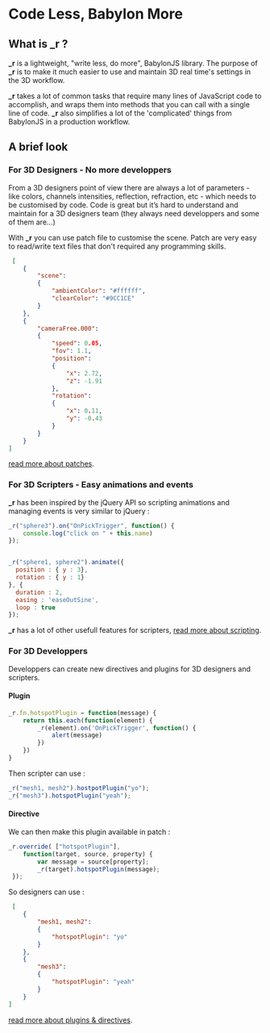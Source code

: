 # Code Less, Babylon More

## What is \_r ?

**\_r** is a lightweight, "write less, do more", BabylonJS library. The purpose of **\_r** is to make it much easier to use and maintain 3D real time's settings in the 3D workflow.

**\_r** takes a lot of common tasks that require many lines of JavaScript code to accomplish, and wraps them into methods that you can call with a single line of code. **\_r** also simplifies a lot of the 'complicated' things from BabylonJS in a production workflow.

## A brief look

### For 3D Designers - No more developpers

From a 3D designers point of view there are always a lot of parameters - like colors, channels intensities, reflection, refraction, etc - which needs to be customised by code. 
Code is great but it’s hard to understand and maintain for a 3D designers team (they always need developpers and some of them are...)

With **\_r** you can use patch file to customise the scene. Patch are very easy to read/write text files that don't required any programming skills.

```json
 [
    {
        "scene":
        {
            "ambientColor": "#ffffff",
            "clearColor": "#9CC1CE"
        }
    },
    {
        "cameraFree.000":
        {
            "speed": 0.05,
            "fov": 1.1,
            "position":
            {
                "x": 2.72,
                "z": -1.91
            },
            "rotation":
            {
                "x": 0.11,
                "y": -0.43
            }
        }
    }
]
```
[read more about patches](https://axeon-software.github.io/babylon-runtime/).

### For 3D Scripters - Easy animations and events

**\_r** has been inspired by the jQuery API so scripting animations and managing events is very similar to jQuery :

```js
_r("sphere3").on("OnPickTrigger", function() {
    console.log("click on " + this.name)
});


_r("sphere1, sphere2").animate({
  position : { y : 3},
  rotation : { y : 1}
}, {
  duration : 2, 
  easing : 'easeOutSine', 
  loop : true 
});
```

**\_r** has a lot of other usefull features for scripters, [read more about scripting](https://axeon-software.github.io/babylon-runtime/).

### For 3D Developpers

Developpers can create new directives and plugins for 3D designers and scripters.

#### Plugin
```js
_r.fn.hotspotPlugin = function(message) {
    return this.each(function(element) {
        _r(element).on('OnPickTrigger', function() {
            alert(message)
        })
    })
}
```
Then scripter can use :
```js
_r("mesh1, mesh2").hostpotPlugin("yo");
_r("mesh3").hotspotPlugin("yeah");
```

#### Directive 

We can then make this plugin available in patch  :
```js
_r.override( ["hotspotPlugin"],
    function(target, source, property) {
        var message = source[property];
        _r(target).hotspotPlugin(message);
 });
```
So designers can use :
```json
 [
    {
        "mesh1, mesh2":
        {
            "hotspotPlugin": "yo"
        }
    },
    {
        "mesh3":
        {
            "hotspotPlugin": "yeah"
        }
    }
]
```
[read more about plugins & directives](https://axeon-software.github.io/babylon-runtime/).